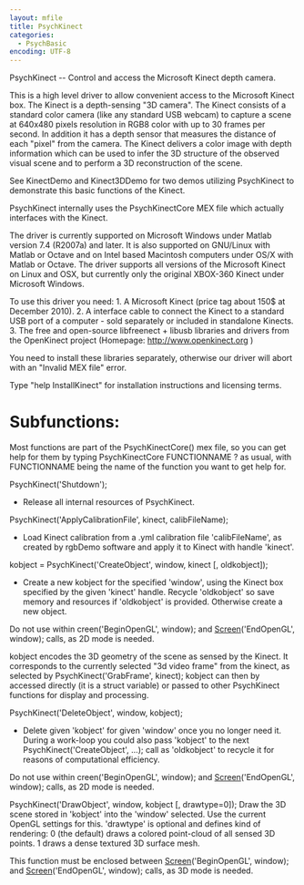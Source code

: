 ```yaml
---
layout: mfile
title: PsychKinect
categories:
  - PsychBasic
encoding: UTF-8
---
```


PsychKinect -- Control and access the Microsoft Kinect depth camera.

This is a high level driver to allow convenient access to the Microsoft
Kinect box. The Kinect is a depth-sensing "3D camera". The Kinect
consists of a standard color camera (like any standard USB webcam)
to capture a scene at 640x480 pixels resolution in RGB8 color with up to
30 frames per second. In addition it has a depth sensor that measures the
distance of each "pixel" from the camera. The Kinect delivers a color
image with depth information which can be used to infer the 3D structure
of the observed visual scene and to perform a 3D reconstruction of the
scene.

See KinectDemo and Kinect3DDemo for two demos utilizing PsychKinect to
demonstrate this basic functions of the Kinect.

PsychKinect internally uses the PsychKinectCore MEX file which actually
interfaces with the Kinect.

The driver is currently supported on Microsoft Windows under
Matlab version 7.4 (R2007a) and later. It is also supported on
GNU/Linux with Matlab or Octave and on Intel based Macintosh computers
under OS/X with Matlab or Octave. The driver supports all versions of
the Microsoft Kinect on Linux and OSX, but currently only the original
XBOX-360 Kinect under Microsoft Windows.

To use this driver you need:
1\. A Microsoft Kinect (price tag about 150$ at December 2010).
2\. A interface cable to connect the Kinect to a standard USB port of a
   computer - sold separately or included in standalone Kinects.
3\. The free and open-source libfreenect + libusb libraries and drivers
   from the OpenKinect project (Homepage: http://www.openkinect.org )

You need to install these libraries separately, otherwise our driver will
abort with an "Invalid MEX file" error.

Type "help InstallKinect" for installation instructions and licensing
terms.


# Subfunctions:

Most functions are part of the PsychKinectCore() mex file, so you can get
help for them by typing PsychKinectCore FUNCTIONNAME ? as usual, with
FUNCTIONNAME being the name of the function you want to get help for.

PsychKinect('Shutdown');
- Release all internal resources of PsychKinect.


PsychKinect('ApplyCalibrationFile', kinect, calibFileName);
- Load Kinect calibration from a .yml calibration file 'calibFileName', as
created by rgbDemo software and apply it to Kinect with handle 'kinect'.


kobject = PsychKinect('CreateObject', window, kinect [, oldkobject]);
- Create a new kobject for the specified 'window', using the Kinect box
specified by the given 'kinect' handle. Recycle 'oldkobject' so save
memory and resources if 'oldkobject' is provided. Otherwise create a new
object.

Do not use within creen('BeginOpenGL', window); and [Screen](/docs/Screen)('EndOpenGL',
window); calls, as 2D mode is needed.


kobject encodes the 3D geometry of the scene as sensed by the Kinect. It
corresponds to the currently selected "3d video frame" from the kinect,
as selected by PsychKinect('GrabFrame', kinect);
kobject can then by accessed directly (it is a struct variable) or passed
to other PsychKinect functions for display and processing.

PsychKinect('DeleteObject', window, kobject);
- Delete given 'kobject' for given 'window' once you no longer need it.
During a work-loop you could also pass 'kobject' to the next
PsychKinect('CreateObject', ...); call as 'oldkobject' to recycle it for
reasons of computational efficiency.

Do not use within creen('BeginOpenGL', window); and [Screen](/docs/Screen)('EndOpenGL',
window); calls, as 2D mode is needed.


PsychKinect('DrawObject', window, kobject [, drawtype=0]);
Draw the 3D scene stored in 'kobject' into the 'window' selected. Use the
current OpenGL settings for this. 'drawtype' is optional and defines kind
of rendering: 0 (the default) draws a colored point-cloud of all sensed
3D points. 1 draws a dense textured 3D surface mesh.

This function must be enclosed between [Screen](/docs/Screen)('BeginOpenGL', window);
and [Screen](/docs/Screen)('EndOpenGL', window); calls, as 3D mode is needed.
